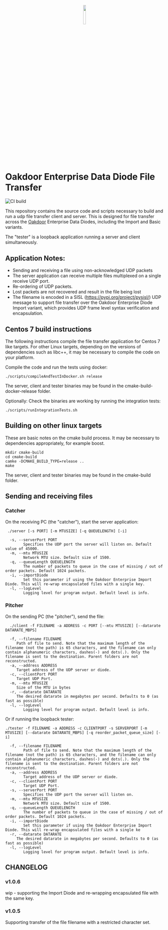 <p align="center"><img width=12.5% src="https://avatars.githubusercontent.com/u/49148719?s=100&v=4"></p>

# Oakdoor Enterprise Data Diode File Transfer

![CI build](https://github.com/oakdoor/enterprisediodefiletransfer/actions/workflows/build.yml/badge.svg)

This repository contains the source code and scripts necessary to build and run a udp file transfer client and server. This is designed for file transfer across the  [Oakdoor](https://oakdoor.io/) Enterprise Data Diodes, including the Import and Basic variants.

The "tester" is a loopback application running a server and client simultaneously.

## Application Notes:
* Sending and receiving a file using non-acknowledged UDP packets
* The server application can receive multiple files multiplexed on a single receive UDP port.
* Re-ordering of UDP packets.
* Lost packets are not recovered and result in the file being lost
* The filename is encoded in a SISL (https://pypi.org/project/pysisl/) UDP message to support file transfer over the Oakdoor Enterprise Diode Import variant, which provides UDP frame level syntax verification and encapsulation.

## Centos 7 build instructions
The following instructions compile the file transfer application for Centos 7 like targets. For other Linux targets, depending on the versions of dependencies such as libc++, it may be necessary to compile the code on your platform. 

Compile the code and run the tests using docker:

    ./scripts/compileAndTestInDocker.sh release

The server, client and tester binaries may be found in the cmake-build-docker-release folder.

Optionally: Check the binaries are working by running the integration tests:

    ./scripts/runIntegrationTests.sh

## Building on other linux targets
These are basic notes on the cmake build process. It may be necessary to dependencies appropriately, for example boost.

    mkdir cmake-build
    cd cmake-build
    camke -DCMAKE_BUILD_TYPE=release ..
    make

The server, client and tester binaries may be found in the cmake-build folder.

## Sending and receiving files

### Catcher
On the receiving PC (the "catcher"), start the server application:

     ./server [-s PORT] [-m MTUSIZE] [-q QUEUELENGTH] [-i]

      -s, --serverPort PORT
            Specifies the UDP port the server will listen on. Default value of 45000.
      -m, --mtu MTUSIZE
            Network MTU size. Default size of 1500.
      -q, --queueLength QUEUELENGTH
            The number of packets to queue in the case of missing / out of order packets. Default 1024 packets.
      -i, --importDiode
            Set this parameter if using the Oakdoor Enterprise Import Diode. This will re-wrap encapsulated files with a single key.
      -l, --logLevel
            Logging level for program output. Default level is info.

### Pitcher
On the sending PC (the "pitcher"), send the file:
    
      ./client -f FILENAME -a ADDRESS -c PORT [--mtu MTUSIZE] [--datarate DATARATE_MBPS]

      -f, --filename FILENAME
         Path of file to send. Note that the maximum length of the filename (not the path) is 65 characters, and the filename can only contain alphanumeric characters, dashes(-) and dots(.). Only the filename is sent to the destination. Parent folders are not reconstructed.
      -a, --address ADDRESS
         Target address of the UDP server or diode.
      -c, --clientPort PORT
         Target UDP Port.
      -m, --mtu MTUSIZE
         Size of the MTU in bytes
      -r, --datarate DATARATE
         The desired datarate in megabytes per second. Defaults to 0 (as fast as possible)
      -l, --logLevel
            Logging level for program output. Default level is info.

Or if running the loopback tester:

    ./tester -f FILENAME -a ADDRESS -c CLIENTPORT -s SERVERPORT [-m MTUSIZE] [--datarate DATARATE_MBPS] [-q reorder_packet_queue_size] [-i]

      -f, --filename FILENAME
            Path of file to send. Note that the maximum length of the filename (not the path) is 65 characters, and the filename can only contain alphanumeric characters, dashes(-) and dots(.). Only the filename is sent to the destination. Parent folders are not reconstructed.
      -a, --address ADDRESS
            Target address of the UDP server or diode.
      -c, --clientPort PORT
            Target UDP Port.
      -s, --serverPort PORT
            Specifies the UDP port the server will listen on.
      -m, --mtu MTUSIZE
            Network MTU size. Default size of 1500.
      -q, --queueLength QUEUELENGTH
            The number of packets to queue in the case of missing / out of order packets. Default 1024 packets.
      -i, --importDiode
            Set this parameter if using the Oakdoor Enterprise Import Diode. This will re-wrap encapsulated files with a single ke
      -r, --datarate DATARATE
         The desired datarate in megabytes per second. Defaults to 0 (as fast as possible)
      -l, --logLevel
            Logging level for program output. Default level is info.


## CHANGELOG

### v1.0.6
wip - supporting the Import Diode and re-wrapping encapsulated file with the same key.
 

### v1.0.5
Supporting transfer of the file filename with a restricted character set.